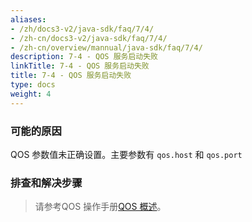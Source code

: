 ```yaml
---
aliases:
- /zh/docs3-v2/java-sdk/faq/7/4/
- /zh-cn/docs3-v2/java-sdk/faq/7/4/
- /zh-cn/overview/mannual/java-sdk/faq/7/4/
description: 7-4 - QOS 服务启动失败
linkTitle: 7-4 - QOS 服务启动失败
title: 7-4 - QOS 服务启动失败
type: docs
weight: 4
---
```







### 可能的原因

QOS 参数值未正确设置。主要参数有 `qos.host` 和 `qos.port`

### 排查和解决步骤


> 请参考QOS 操作手册[QOS 概述](/zh-cn/overview/mannual/java-sdk/reference-manual/qos/overview/)。
